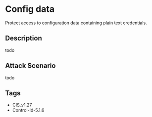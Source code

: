 # Config data
Protect access to configuration data containing plain text credentials.

## Description
todo

## Attack Scenario
todo

## Tags
- CIS_v1.27
- Control-Id-5.1.6








